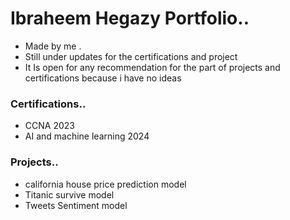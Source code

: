 # Ibraheem Hegazy Portfolio..
- Made by me .
- Still under updates for the certifications and project
- It Is open for any recommendation for the part of projects and certifications because i have no ideas

### Certifications..
- CCNA 2023
- AI and machine learning  2024

### Projects..
- california house price prediction model
- Titanic survive model
- Tweets Sentiment model
